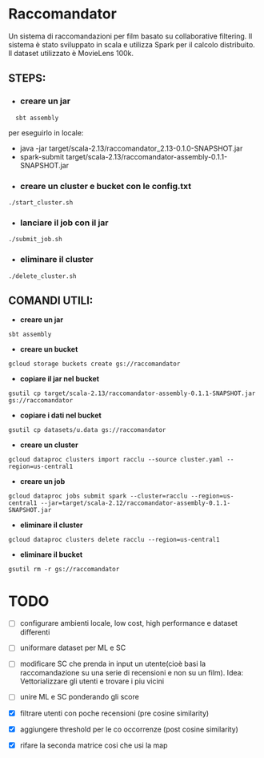 # Raccomandator

Un sistema di raccomandazioni per film basato su collaborative filtering. Il sistema è stato sviluppato in scala e utilizza Spark per il calcolo distribuito. Il dataset utilizzato è MovieLens 100k.
## STEPS:
- ### creare un jar
```
  sbt assembly
```
per eseguirlo in locale:
  - java -jar target/scala-2.13/raccomandator_2.13-0.1.0-SNAPSHOT.jar
  - spark-submit target/scala-2.13/raccomandator-assembly-0.1.1-SNAPSHOT.jar
- ### creare un cluster e bucket con le config.txt
```
./start_cluster.sh
```
- ### lanciare il job con il jar
```
./submit_job.sh
```
- ### eliminare il cluster
```
./delete_cluster.sh
```

## COMANDI UTILI:
- **creare un jar**
```
sbt assembly
```
- **creare un bucket**
```
gcloud storage buckets create gs://raccomandator
```
- **copiare il jar nel bucket**
```
gsutil cp target/scala-2.13/raccomandator-assembly-0.1.1-SNAPSHOT.jar gs://raccomandator
```
- **copiare i dati nel bucket**
```
gsutil cp datasets/u.data gs://raccomandator
```
- **creare un cluster**
```
gcloud dataproc clusters import racclu --source cluster.yaml --region=us-central1
```
- **creare un job**
```
gcloud dataproc jobs submit spark --cluster=racclu --region=us-central1 --jar=target/scala-2.12/raccomandator-assembly-0.1.1-SNAPSHOT.jar
```
- **eliminare il cluster**
```
gcloud dataproc clusters delete racclu --region=us-central1
```
- **eliminare il bucket**
```
gsutil rm -r gs://raccomandator
```


# TODO
- [ ] configurare ambienti locale, low cost, high performance e dataset differenti
- [ ] uniformare dataset per ML e SC
- [ ] modificare SC che prenda in input un utente(cioè basi la raccomandazione su una serie di recensioni e non su un film). Idea: Vettorializzare gli utenti e trovare i piu vicini
- [ ] unire ML e SC ponderando gli score

- [x] filtrare utenti con poche recensioni (pre cosine similarity)

- [x] aggiungere threshold per le co occorrenze (post cosine similarity)
- [x] rifare la seconda matrice cosi che usi la map 



